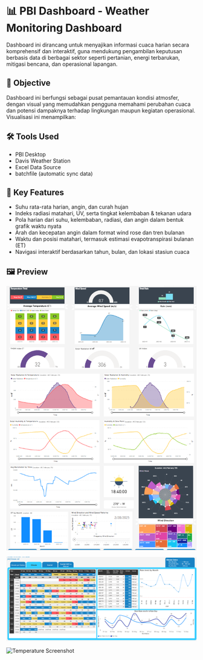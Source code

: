 # 📊 PBI Dashboard - Weather Monitoring Dashboard

Dashboard ini dirancang untuk menyajikan informasi cuaca harian secara komprehensif dan interaktif, guna mendukung pengambilan keputusan berbasis data di berbagai sektor seperti pertanian, energi terbarukan, mitigasi bencana, dan operasional lapangan.

## 🎯 Objective
Dashboard ini berfungsi sebagai pusat pemantauan kondisi atmosfer, dengan visual yang memudahkan pengguna memahami perubahan cuaca dan potensi dampaknya terhadap lingkungan maupun kegiatan operasional.
Visualisasi ini menampilkan:

## 🛠 Tools Used
- PBI Desktop
- Davis Weather Station
- Excel Data Source
- batchfile (automatic sync data)

## 📌 Key Features
- Suhu rata-rata harian, angin, dan curah hujan
- Indeks radiasi matahari, UV, serta tingkat kelembaban & tekanan udara
- Pola harian dari suhu, kelembaban, radiasi, dan angin dalam bentuk grafik waktu nyata
- Arah dan kecepatan angin dalam format wind rose dan tren bulanan
- Waktu dan posisi matahari, termasuk estimasi evapotranspirasi bulanan (ET)
- Navigasi interaktif berdasarkan tahun, bulan, dan lokasi stasiun cuaca

  
## 🖼️ Preview
![Dashboard Screenshot](./dashboard.png)

![Climmaate Screenshot](./climate.png)

![Temperature Screenshot](./temperature.png)
